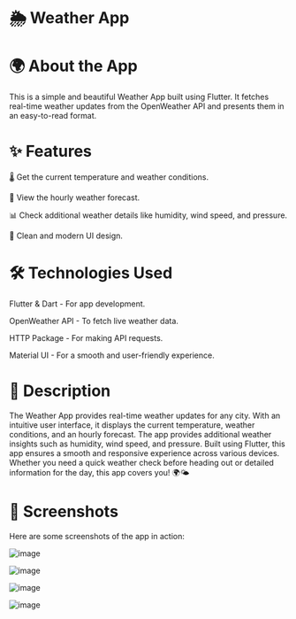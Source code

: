
# 🌦 Weather App

# 🌍 About the App

This is a simple and beautiful Weather App built using Flutter. It fetches real-time weather updates from the OpenWeather API and presents them in an easy-to-read format.

# ✨ Features

🌡 Get the current temperature and weather conditions.

📅 View the hourly weather forecast.

📊 Check additional weather details like humidity, wind speed, and pressure.

🎨 Clean and modern UI design.

# 🛠 Technologies Used

Flutter & Dart - For app development.

OpenWeather API - To fetch live weather data.

HTTP Package - For making API requests.

Material UI - For a smooth and user-friendly experience.

# 📝 Description

The Weather App provides real-time weather updates for any city. With an intuitive user interface, it displays the current temperature, weather conditions, and an hourly forecast. The app provides additional weather insights such as humidity, wind speed, and pressure. Built using Flutter, this app ensures a smooth and responsive experience across various devices. Whether you need a quick weather check before heading out or detailed information for the day, this app covers you! 🌍🌤

# 📸 Screenshots

Here are some screenshots of the app in action:

![image](https://github.com/user-attachments/assets/f1fb4c48-f465-40b9-965b-107a2eda5240)

![image](https://github.com/user-attachments/assets/254960a1-4532-4702-9de3-2b4b0950b68d)

![image](https://github.com/user-attachments/assets/556fc6bc-6278-4afa-95fa-c7d76930e4a1)

![image](https://github.com/user-attachments/assets/77e33984-e069-4e64-a035-0034c055d505)





